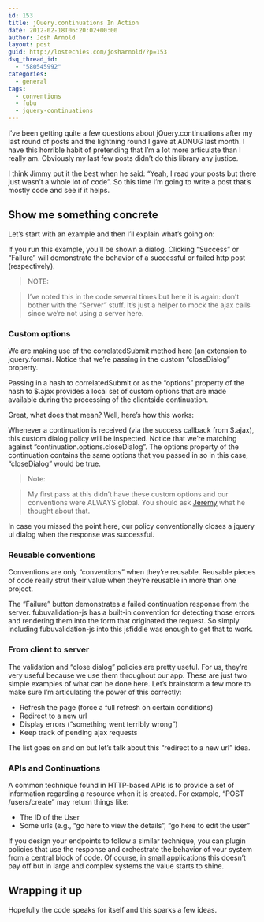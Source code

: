 ```yaml
---
id: 153
title: jQuery.continuations In Action
date: 2012-02-18T06:20:02+00:00
author: Josh Arnold
layout: post
guid: http://lostechies.com/josharnold/?p=153
dsq_thread_id:
  - "580545992"
categories:
  - general
tags:
  - conventions
  - fubu
  - jquery-continuations
---
```

I’ve been getting quite a few questions about jQuery.continuations after my last round of posts and the lightning round I gave at ADNUG last month. I have this horrible habit of pretending that I’m a lot more articulate than I really am. Obviously my last few posts didn’t do this library any justice.

I think [Jimmy](http://lostechies.com/jimmybogard/) put it the best when he said: “Yeah, I read your posts but there just wasn’t a whole lot of code”. So this time I’m going to write a post that’s mostly code and see if it helps.

## Show me something concrete

Let’s start with an example and then I’ll explain what’s going on:



If you run this example, you’ll be shown a dialog. Clicking “Success” or “Failure” will demonstrate the behavior of a successful or failed http post (respectively).

> NOTE:
  
> I’ve noted this in the code several times but here it is again: don’t bother with the “Server” stuff. It’s just a helper to mock the ajax calls since we’re not using a server here.

### Custom options

We are making use of the correlatedSubmit method here (an extension to jquery.forms). Notice that we’re passing in the custom “closeDialog” property.

Passing in a hash to correlatedSubmit or as the “options” property of the hash to $.ajax provides a local set of custom options that are made available during the processing of the clientside continuation.

Great, what does that mean? Well, here’s how this works:



Whenever a continuation is received (via the success callback from $.ajax), this custom dialog policy will be inspected. Notice that we’re matching against “continuation.options.closeDialog”. The options property of the continuation contains the same options that you passed in so in this case, “closeDialog” would be true.

> Note:
  
> My first pass at this didn’t have these custom options and our conventions were ALWAYS global. You should ask [Jeremy](https://twitter.com/#!/jeremydmiller) what he thought about that.

In case you missed the point here, our policy conventionally closes a jquery ui dialog when the response was successful.

### Reusable conventions

Conventions are only “conventions” when they’re reusable. Reusable pieces of code really strut their value when they’re reusable in more than one project.

The “Failure” button demonstrates a failed continuation response from the server. fubuvalidation-js has a built-in convention for detecting those errors and rendering them into the form that originated the request. So simply including fubuvalidation-js into this jsfiddle was enough to get that to work.

### From client to server

The validation and “close dialog” policies are pretty useful. For us, they’re very useful because we use them throughout our app. These are just two simple examples of what can be done here. Let’s brainstorm a few more to make sure I’m articulating the power of this correctly:

  * Refresh the page (force a full refresh on certain conditions)
  * Redirect to a new url
  * Display errors (“something went terribly wrong”)
  * Keep track of pending ajax requests

The list goes on and on but let’s talk about this “redirect to a new url” idea.

### APIs and Continuations

A common technique found in HTTP-based APIs is to provide a set of information regarding a resource when it is created. For example, “POST /users/create” may return things like:

  * The ID of the User
  * Some urls (e.g., “go here to view the details”, “go here to edit the user”

If you design your endpoints to follow a similar technique, you can plugin policies that use the response and orchestrate the behavior of your system from a central block of code. Of course, in small applications this doesn’t pay off but in large and complex systems the value starts to shine.

## Wrapping it up

Hopefully the code speaks for itself and this sparks a few ideas.